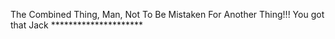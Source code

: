 The Combined Thing, Man, Not To Be Mistaken For Another Thing!!! You got that Jack *********************

